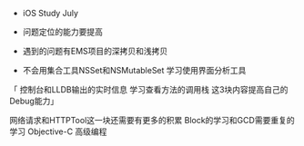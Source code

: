 - iOS Study  July

- 问题定位的能力要提高
- 遇到的问题有EMS项目的深拷贝和浅拷贝
- 不会用集合工具NSSet和NSMutableSet
学习使用界面分析工具

「
控制台和LLDB输出的实时信息
学习查看方法的调用栈
这3块内容提高自己的Debug能力」


网络请求和HTTPTool这一块还需要有更多的积累
Block的学习和GCD需要重复的学习 Objective-C 高级编程


